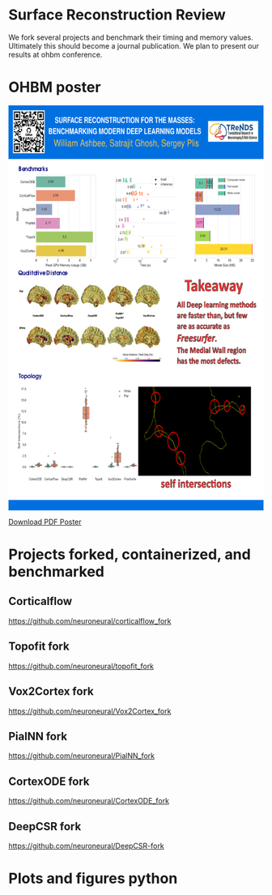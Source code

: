 # Surface Reconstruction Review
We fork several projects and benchmark their timing and memory values. Ultimately this should become a journal publication. We plan to present our results at ohbm conference. 

# OHBM poster

<img src="/ohbm/OHBM_poster_lowres.png" alt="Alt Text" width="600" height="800" align="center">

<a href="https://github.com/neuroneural/SurfaceReconstructionReview/blob/15e608a869574721415e2505f76eebb3c957f1d4/ohbm/Ashbee_SRPoster.pdf">Download PDF Poster</a>


# Projects forked, containerized, and benchmarked
## Corticalflow
https://github.com/neuroneural/corticalflow_fork
## Topofit fork
https://github.com/neuroneural/topofit_fork
## Vox2Cortex fork
https://github.com/neuroneural/Vox2Cortex_fork
## PialNN fork
https://github.com/neuroneural/PialNN_fork
## CortexODE fork
https://github.com/neuroneural/CortexODE_fork
## DeepCSR fork
https://github.com/neuroneural/DeepCSR-fork

# Plots and figures python 

